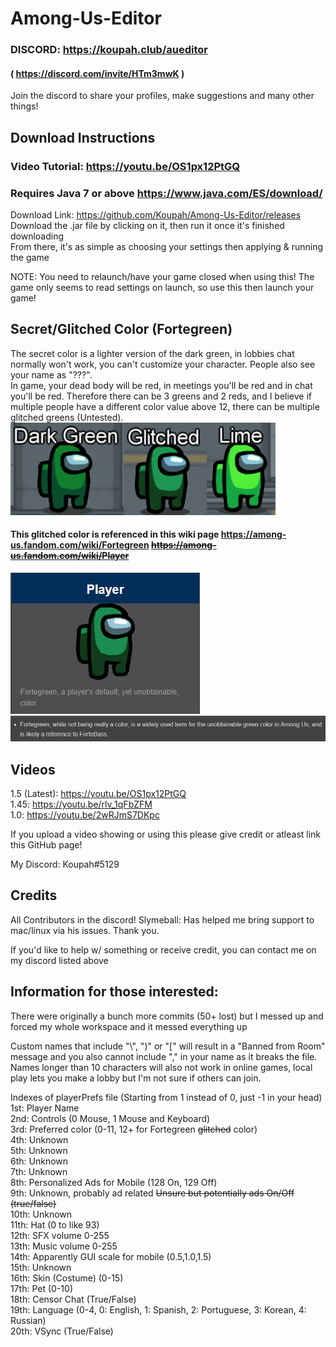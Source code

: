 # Among-Us-Editor
### DISCORD: https://koupah.club/aueditor ###  
#### ( https://discord.com/invite/HTm3mwK ) ####    
Join the discord to share your profiles, make suggestions and many other things!  
  
## Download Instructions ##  
### Video Tutorial: https://youtu.be/OS1px12PtGQ ###  
### Requires Java 7 or above https://www.java.com/ES/download/ ###  
Download Link: https://github.com/Koupah/Among-Us-Editor/releases  
Download the .jar file by clicking on it, then run it once it's finished downloading  
From there, it's as simple as choosing your settings then applying & running the game  
  
NOTE: You need to relaunch/have your game closed when using this! 
The game only seems to read settings on launch, so use this then launch your game!

## Secret/Glitched Color (Fortegreen) ##
The secret color is a lighter version of the dark green, in lobbies chat normally won't work, you can't customize your character. People also see your name as "???".  
In game, your dead body will be red, in meetings you'll be red and in chat you'll be red.
Therefore there can be 3 greens and 2 reds, and I believe if multiple people have a different color value above 12, there can be multiple glitched greens (Untested).  
![](images/differences.png)

#### This glitched color is referenced in this wiki page https://among-us.fandom.com/wiki/Fortegreen ~~https://among-us.fandom.com/wiki/Player~~ ####
![](images/fortegreen.png)  
![](images/fortegreen1.png)  
  
## Videos ##  
1.5 (Latest): https://youtu.be/OS1px12PtGQ  
1.45: https://youtu.be/rlv_1qFbZFM  
1.0: https://youtu.be/2wRJmS7DKpc  

If you upload a video showing or using this please give credit or atleast link this GitHub page!

My Discord: Koupah#5129

## Credits ##  
All Contributors in the discord!
Slymeball: Has helped me bring support to mac/linux via his issues. Thank you.

If you'd like to help w/ something or receive credit, you can contact me on my discord listed above 

## Information for those interested: ##  

There were originally a bunch more commits (50+ lost) but I messed up and forced my whole workspace and it messed everything up  

Custom names that include "\\", ")" or "\[" will result in a "Banned from Room" message and you also cannot include "," in your name as it breaks the file.  
Names longer than 10 characters will also not work in online games, local play lets you make a lobby but I'm not sure if others can join.

Indexes of playerPrefs file (Starting from 1 instead of 0, just -1 in your head)  
1st: Player Name  
2nd: Controls (0 Mouse, 1 Mouse and Keyboard)  
3rd: Preferred color (0-11, 12+ for Fortegreen ~~glitched~~ color)  
4th: Unknown  
5th: Unknown  
6th: Unknown  
7th: Unknown  
8th: Personalized Ads for Mobile (128 On, 129 Off)  
9th: Unknown, probably ad related ~~Unsure but potentially ads On/Off (true/false)~~  
10th: Unknown  
11th: Hat (0 to like 93)  
12th: SFX volume 0-255  
13th: Music volume 0-255  
14th: Apparently GUI scale for mobile (0.5,1.0,1.5)  
15th: Unknown  
16th: Skin (Costume) (0-15)  
17th: Pet (0-10)  
18th: Censor Chat (True/False)  
19th: Language (0-4, 0: English, 1: Spanish, 2: Portuguese, 3: Korean, 4: Russian)  
20th: VSync (True/False)  
